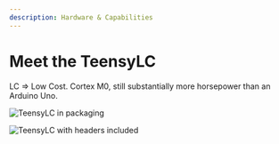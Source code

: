 ```yaml
---
description: Hardware & Capabilities
---
```


# Meet the TeensyLC

LC =&gt; Low Cost.  Cortex M0, still substantially more horsepower than an Arduino Uno. 

![TeensyLC in packaging](../.gitbook/assets/image%20%284%29.png)

![TeensyLC with headers included](../.gitbook/assets/image%20%286%29.png)




